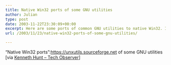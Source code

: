 ```yaml
---
title: Native Win32 ports of some GNU utilities
author: Julian
type: post
date: 2003-11-22T23:30:09+00:00
excerpt: Here are some ports of common GNU utilities to native Win32. In this context, native means the executables do only depend on the Microsoft C-runtime (msvcrt.dll) and not an emulation layer like that provided by Cygwin tools.
url: /2003/11/23/native-win32-ports-of-some-gnu-utilities/

---
```

&#8220;Native Win32 ports&#8221;:https://unxutils.sourceforge.net of some GNU utilities [via [Kenneth Hunt &#8211; Tech Observer][1]]

 [1]: https://kennethhunt.com/